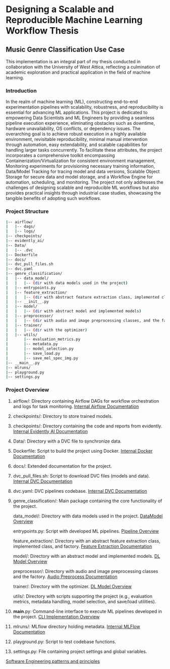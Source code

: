 # Designing a Scalable and Reproducible Machine Learning Workflow Thesis

## Music Genre Classification Use Case

This implementation is an integral part of my thesis conducted in collaboration with the University of West Attica,
reflecting a culmination of academic exploration and practical application in the field of machine learning.

### Introduction

In the realm of machine learning (ML), constructing end-to-end experimentation pipelines with scalability, robustness,
and reproducibility is essential for advancing ML applications. This project is dedicated to empowering Data Scientists
and ML Engineers by providing a seamless pipeline execution experience, eliminating obstacles such as downtime, hardware
unavailability, OS conflicts, or dependency issues. The overarching goal is to achieve robust execution in a highly
available environment, revisitable reproducibility, minimal manual intervention through automation, easy extendability,
and scalable capabilities for handling larger tasks concurrently. To facilitate these attributes, the project
incorporates a comprehensive toolkit encompassing Containerization/Virtualization for consistent environment management,
Monitoring experiments for provisioning necessary training information, Data/Model Tracking for tracing model and data
versions, Scalable Object Storage for secure data and model storage, and a Workflow Engine for automation, scheduling,
and monitoring. The project not only addresses the challenges of designing scalable and reproducible ML workflows but
also provides practical insights through industrial case studies, showcasing the tangible benefits of adopting such
workflows.

### Project Structure

~~~bash
|-- airflow/
|   |-- dags/
|   |-- logs/
|-- checkpoints/
|-- evidently_ai/
|-- Data/
|   |-- .dvc
|-- Dockerfile
|-- docs/
|-- dvc_pull_files.sh
|-- dvc.yaml
|-- genre_classification/
|   |-- data_model/
|   |   |-- (dir with data models used in the project)
|   |-- entrypoints.py
|   |-- feature_extraction/
|   |   |-- (dir with abstract feature extraction class, implemented class, and factory)
|   |-- __init__.py
|   |-- model/
|   |   |-- (dir with abstract model and implemented models)
|   |-- preprocessor/
|   |   |-- (dir with audio and image preprocessing classes, and the factory)
|   |-- trainer/
|   |   |-- (dir with the optimizer)
|   |-- utils/
|       |-- evaluation_metrics.py
|       |-- metadata.py
|       |-- model_selection.py
|       |-- save_load.py
|       |-- save_mel_spec_img.py
|-- __main__.py
|-- mlruns/
|-- playground.py
|-- settings.py
~~~

### Project Overview

1. airflow/: Directory containing Airflow DAGs for workflow orchestration and logs for task
   monitoring. [Internal Airflow Documentation](docs/airflow.md)

2. checkpoints/: Directory to store trained models.

3.  checkpoints/: Directory containing the code and reports from evidently. [Internal Evidently AI Documentation](docs/evidently_ai.md)

4. Data/: Directory with a DVC file to synchronize data.

5. Dockerfile: Script to build the project using Docker. [Internal Docker Documentation](docs/project_packaging.md)

6. docs/: Extended documentation for the project.

7. dvc_pull_files.sh: Script to download DVC files (models and data). [Internal DVC Documentation](docs/dvc.md)

8. dvc.yaml: DVC pipelines codebase. [Internal DVC Documentation](docs/dvc.md)

9. genre_classification/: Main package containing the core functionality of the project.

   data_model/: Directory with data models used in the project. [DataModel Overview](docs/data_model.md)

   entrypoints.py: Script with developed ML pipelines. [Pipeline Overview](docs/genre_class_pipeline_overview.md)

   feature_extraction/: Directory with an abstract feature extraction class, implemented class, and
   factory. [Feature Extraction Documentation](docs/feature_extraction.md)

   model/: Directory with an abstract model and implemented models. [DL Model Overview](docs/model_training.md)

   preprocessor/: Directory with audio and image preprocessing classes and the
   factory. [Audio Preprocess Documentation](docs/audio_preprocess.md)

   trainer/: Directory with the optimizer. [DL Model Overview](docs/model_training.md)

   utils/: Directory with scripts supporting the project (e.g., evaluation metrics, metadata handling, model selection,
   and save/load utilities).

10. __main__.py: Command-line interface to execute ML pipelines developed in the
   project. [CLI Implementation Overview](docs/cli.md)

11. mlruns/: MLflow directory holding metadata. [Internal MLFlow Documentation](docs/ml_flow.md)

12. playground.py: Script to test codebase functions.

13. settings.py: File containing project settings and global variables.

[Software Engineering patterns and principles](docs/soft_eng_tech.md)
